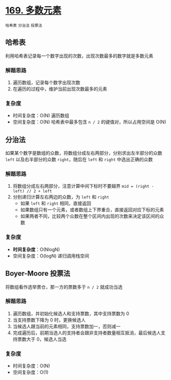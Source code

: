 # [169. 多数元素](https://leetcode-cn.com/problems/majority-element/solution/duo-shu-yuan-su-by-leetcode-solution/)

`哈希表` `分治法` `投票法`

## 哈希表

利用哈希表记录每一个数字出现的次数，出现次数最多的数字就是多数元素

### 解题思路

1. 遍历数组，记录每个数字出现次数
2. 在遍历的过程中，维护当前出现次数最多的元素

### 复杂度

- 时间复杂度：O(N) 遍历数组
- 空间复杂度：O(N) 哈希表中最多包含 `n / 2` 的键值对，所以占用空间是 O(N)

## 分治法

如果某个数字是数组的众数，将数组分成左右两部分，分别求出左半部分的众数 `left` 以及右半部分的众数 `right`，随后在 `left` 和 `right` 中选出正确的众数

### 解题思路

1. 将数组分成左右两部分，注意计算中间下标时不要越界 `mid = (right - left) // 2 + left`
2. 分别递归计算左右两边的众数，为 `left` 和 `right`
    - 如果 `left` 和 `right` 相同，直接返回
    - 如果数组只有一个元素，或者数组上下界重合，直接返回对应下标的元素
    - 如果两者不同，比较两个众数在整个区间内出现的次数来决定该区间的众数

### 复杂度

- **时间复杂度**：O(NlogN)
- 空间复杂度：O(logN) 递归调用栈空间

## Boyer-Moore 投票法

将数组看作选举票仓，那一方的票数多于 `n / 2` 就成功当选

### 解题思路

1. 遍历数组，并初始化候选人和支持票数，其中支持票数为 0
2. 当支持票数下降为 0 时，更换候选人
3. 当候选人跟当前的元素相同，支持票数加一，否则减一
4. 完成遍历后，前期当选人的支持者会跟非支持者数量相互抵消，最后候选人支持票数大于 0，候选人当选

### 复杂度

- 时间复杂度：O(N)
- 空间复杂度：O(1)


